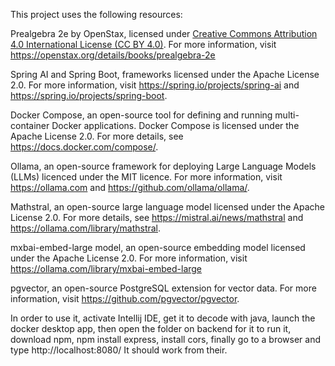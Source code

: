 This project uses the following resources:

Prealgebra 2e by OpenStax, licensed under [Creative Commons Attribution 4.0 International License (CC BY 4.0)](https://creativecommons.org/licenses/by/4.0/). For more information, visit https://openstax.org/details/books/prealgebra-2e

Spring AI and Spring Boot, frameworks licensed under the Apache License 2.0. For more information, visit https://spring.io/projects/spring-ai and https://spring.io/projects/spring-boot.

Docker Compose, an open-source tool for defining and running multi-container Docker applications. Docker Compose is licensed under the Apache License 2.0. For more details, see https://docs.docker.com/compose/.

Ollama, an open-source framework for deploying Large Language Models (LLMs) licenced under the MIT licence. For more information, visit https://ollama.com and https://github.com/ollama/ollama/.

Mathstral, an open-source large language model licensed under the Apache License 2.0. For more details, see https://mistral.ai/news/mathstral and https://ollama.com/library/mathstral.

mxbai-embed-large model, an open-source embedding model licensed under the Apache License 2.0. For more information, visit https://ollama.com/library/mxbai-embed-large

pgvector, an open-source PostgreSQL extension for vector data. For more information, visit https://github.com/pgvector/pgvector.

In order to use it, activate Intellij IDE, get it to decode with java, launch the docker desktop app, then open the folder on backend for it to run it, download npm, npm install express, install cors, finally go to a browser and type http://localhost:8080/ It should work from their.

